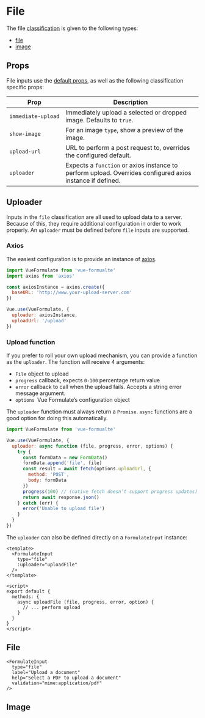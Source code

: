 # File

The file [classification](/inputs/) is given to the following types:

- [file](#file)
- [image](#image)

## Props
File inputs use the [default props](/guide/#input-props), as well as the
following classification specific props:


Prop                | Description
--------------------|-------------------------------------------------------------
`immediate‑upload`  | Immediately upload a selected or dropped image. Defaults to `true`.
`show‑image`        | For an image `type`, show a preview of the image.
`upload‑url`        | URL to perform a post request to, overrides the configured default.
`uploader`          | Expects a `function` or axios instance to perform upload. Overrides configured axios instance if defined.


## Uploader

Inputs in the `file` classification are all used to upload data to a server.
Because of this, they require additional configuration in order to work
properly. An `uploader` must be defined before `file` inputs are supported.

### Axios

The easiest configuration is to provide an instance of [axios](https://github.com/axios/axios).

```js
import VueFormulate from 'vue-formualte'
import axios from 'axios'

const axiosInstance = axios.create({
  baseURL: 'http://www.your-upload-server.com'
})

Vue.use(VueFormulate, {
  uploader: axiosInstance,
  uploadUrl: '/upload'
})
```

### Upload function

If you prefer to roll your own upload mechanism, you can provide a function as
the `uploader`. The function will receive 4 arguments:

- `File` object to upload
- `progress` callback, expects `0-100` percentage return value
- `error` callback to call when the upload fails. Accepts a string error message argument.
- `options `Vue Formulate’s configuration object

The `uploader` function must always return a `Promise`. `async`
functions are a good option for doing this automatically.

```js
import VueFormulate from 'vue-formualte'

Vue.use(VueFormulate, {
  uploader: async function (file, progress, error, options) {
    try {
      const formData = new FormData()
      formData.append('file', file)
      const result = await fetch(options.uploadUrl, {
        method: 'POST',
        body: formData
      })
      progress(100) // (native fetch doesn’t support progress updates)
      return await response.json()
    } catch (err) {
      error('Unable to upload file')
    }
  }
})
```

The `uploader` can also be defined directly on a `FormulateInput` instance:

```vue
<template>
  <FormulateInput
    type="file"
    :uploader="uploadFile"
  />
</template>

<script>
export default {
  methods: {
    async uploadFile (file, progress, error, option) {
      // ... perform upload
    }
  }
}
</script>
```

## File

```vue
<FormulateInput
  type="file"
  label="Upload a document"
  help="Select a PDF to upload a document"
  validation="mime:application/pdf"
/>
```
<demo-file />

## Image

